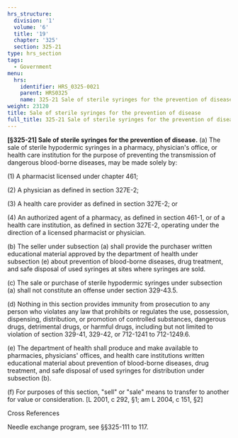 ```yaml
---
hrs_structure:
  division: '1'
  volume: '6'
  title: '19'
  chapter: '325'
  section: 325-21
type: hrs_section
tags:
  - Government
menu:
  hrs:
    identifier: HRS_0325-0021
    parent: HRS0325
    name: 325-21 Sale of sterile syringes for the prevention of disease
weight: 23120
title: Sale of sterile syringes for the prevention of disease
full_title: 325-21 Sale of sterile syringes for the prevention of disease
---
```

**[§325-21] Sale of sterile syringes for the prevention of disease.** (a) The sale of sterile hypodermic syringes in a pharmacy, physician's office, or health care institution for the purpose of preventing the transmission of dangerous blood-borne diseases, may be made solely by:

(1) A pharmacist licensed under chapter 461;

(2) A physician as defined in section 327E-2;

(3) A health care provider as defined in section 327E-2; or

(4) An authorized agent of a pharmacy, as defined in section 461-1, or of a health care institution, as defined in section 327E-2, operating under the direction of a licensed pharmacist or physician.

(b) The seller under subsection (a) shall provide the purchaser written educational material approved by the department of health under subsection (e) about prevention of blood-borne diseases, drug treatment, and safe disposal of used syringes at sites where syringes are sold.

(c) The sale or purchase of sterile hypodermic syringes under subsection (a) shall not constitute an offense under section 329-43.5.

(d) Nothing in this section provides immunity from prosecution to any person who violates any law that prohibits or regulates the use, possession, dispensing, distribution, or promotion of controlled substances, dangerous drugs, detrimental drugs, or harmful drugs, including but not limited to violation of section 329-41, 329-42, or 712-1241 to 712-1249.6.

(e) The department of health shall produce and make available to pharmacies, physicians' offices, and health care institutions written educational material about prevention of blood-borne diseases, drug treatment, and safe disposal of used syringes for distribution under subsection (b).

(f) For purposes of this section, "sell" or "sale" means to transfer to another for value or consideration. [L 2001, c 292, §1; am L 2004, c 151, §2]

Cross References

Needle exchange program, see §§325-111 to 117.